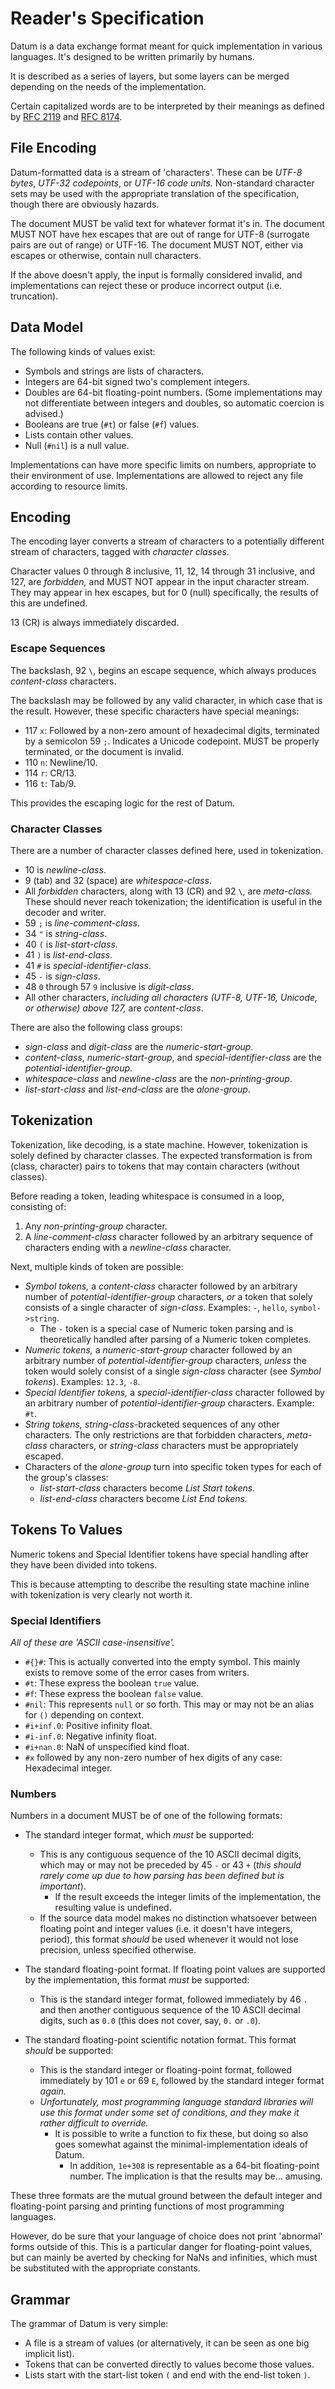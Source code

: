 # Reader's Specification

Datum is a data exchange format meant for quick implementation in various languages. It's designed to be written primarily by humans.

It is described as a series of layers, but some layers can be merged depending on the needs of the implementation.

Certain capitalized words are to be interpreted by their meanings as defined by [RFC 2119](https://www.rfc-editor.org/rfc/rfc2119) and [RFC 8174](https://www.rfc-editor.org/rfc/rfc8174).

## File Encoding

Datum-formatted data is a stream of 'characters'. These can be *UTF-8 bytes*, *UTF-32 codepoints*, or *UTF-16 code units.* Non-standard character sets may be used with the appropriate translation of the specification, though there are obviously hazards.

The document MUST be valid text for whatever format it's in. The document MUST NOT have hex escapes that are out of range for UTF-8 (surrogate pairs are out of range) or UTF-16. The document MUST NOT, either via escapes or otherwise, contain null characters.

If the above doesn't apply, the input is formally considered invalid, and implementations can reject these or produce incorrect output (i.e. truncation).

## Data Model

The following kinds of values exist:

* Symbols and strings are lists of characters.
* Integers are 64-bit signed two's complement integers.
* Doubles are 64-bit floating-point numbers. (Some implementations may not differentiate between integers and doubles, so automatic coercion is advised.)
* Booleans are true (`#t`) or false (`#f`) values.
* Lists contain other values.
* Null (`#nil`) is a null value.

Implementations can have more specific limits on numbers, appropriate to their environment of use. Implementations are allowed to reject any file according to resource limits.

## Encoding

The encoding layer converts a stream of characters to a potentially different stream of characters, tagged with *character classes*.

Character values 0 through 8 inclusive, 11, 12, 14 through 31 inclusive, and 127, are *forbidden,* and MUST NOT appear in the input character stream.
They may appear in hex escapes, but for 0 (null) specifically, the results of this are undefined.

13 (CR) is always immediately discarded.

### Escape Sequences

The backslash, 92 `\`, begins an escape sequence, which always produces *content-class* characters.

The backslash may be followed by any valid character, in which case that is the result.
However, these specific characters have special meanings:

* 117 `x`: Followed by a non-zero amount of hexadecimal digits, terminated by a semicolon 59 `;`. Indicates a Unicode codepoint. MUST be properly terminated, or the document is invalid.
* 110 `n`: Newline/10.
* 114 `r`: CR/13.
* 116 `t`: Tab/9.

This provides the escaping logic for the rest of Datum.

### Character Classes

There are a number of character classes defined here, used in tokenization.

* 10 is *newline-class*.
* 9 (tab) and 32 (space) are *whitespace-class*.
* All *forbidden* characters, along with 13 (CR) and 92 `\`, are *meta-class.* These should never reach tokenization; the identification is useful in the decoder and writer.
* 59 `;` is *line-comment-class*.
* 34 `"` is *string-class*.
* 40 `(` is *list-start-class*.
* 41 `)` is *list-end-class*.
* 41 `#` is *special-identifier-class*.
* 45 `-` is *sign-class*.
* 48 `0` through 57 `9` inclusive is *digit-class*.
* All other characters, *including all characters (UTF-8, UTF-16, Unicode, or otherwise) above 127,* are *content-class*.

There are also the following class groups:

* *sign-class* and *digit-class* are the *numeric-start-group*.
* *content-class*, *numeric-start-group*, and *special-identifier-class* are the *potential-identifier-group*.
* *whitespace-class* and *newline-class* are the *non-printing-group*.
* *list-start-class* and *list-end-class* are the *alone-group*.

## Tokenization

Tokenization, like decoding, is a state machine. However, tokenization is solely defined by character classes.
The expected transformation is from (class, character) pairs to tokens that may contain characters (without classes).

Before reading a token, leading whitespace is consumed in a loop, consisting of:

1. Any *non-printing-group* character.
2. A *line-comment-class* character followed by an arbitrary sequence of characters ending with a *newline-class* character.

Next, multiple kinds of token are possible:

* *Symbol tokens,* a *content-class* character followed by an arbitrary number of *potential-identifier-group* characters, *or* a token that solely consists of a single character of *sign-class*. Examples: `-`, `hello`, `symbol->string`.
	* The `-` token is a special case of Numeric token parsing and is theoretically handled after parsing of a Numeric token completes.
* *Numeric tokens,* a *numeric-start-group* character followed by an arbitrary number of *potential-identifier-group* characters, *unless* the token would solely consist of a single *sign-class* character (see *Symbol tokens*). Examples: `12.3`, `-8`.
* *Special Identifier tokens,* a *special-identifier-class* character followed by an arbitrary number of *potential-identifier-group* characters. Example: `#t`.
* *String tokens,* *string-class*-bracketed sequences of any other characters. The only restrictions are that forbidden characters, *meta-class* characters, or *string-class* characters must be appropriately escaped.
* Characters of the *alone-group* turn into specific token types for each of the group's classes:
	* *list-start-class* characters become *List Start tokens.*
	* *list-end-class* characters become *List End tokens.*

## Tokens To Values

Numeric tokens and Special Identifier tokens have special handling after they have been divided into tokens.

This is because attempting to describe the resulting state machine inline with tokenization is very clearly not worth it.

### Special Identifiers

_All of these are 'ASCII case-insensitive'._

* `#{}#`: This is actually converted into the empty symbol. This mainly exists to remove some of the error cases from writers.
* `#t`: These express the boolean `true` value.
* `#f`: These express the boolean `false` value.
* `#nil`: This represents `null` or so forth. This may or may not be an alias for `()` depending on context.
* `#i+inf.0`: Positive infinity float.
* `#i-inf.0`: Negative infinity float.
* `#i+nan.0`: NaN of unspecified kind float.
* `#x` followed by any non-zero number of hex digits of any case: Hexadecimal integer.

### Numbers

Numbers in a document MUST be of one of the following formats:

* The standard integer format, which *must* be supported:
	* This is any contiguous sequence of the 10 ASCII decimal digits, which may or may not be preceded by 45 `-` or 43 `+` (*this should rarely come up due to how parsing has been defined but is important*).
		* If the result exceeds the integer limits of the implementation, the resulting value is undefined.
	* If the source data model makes no distinction whatsoever between floating point and integer values (i.e. it doesn't have integers, period), this format *should* be used whenever it would not lose precision, unless specified otherwise.

* The standard floating-point format. If floating point values are supported by the implementation, this format *must* be supported:
	* This is the standard integer format, followed immediately by 46 `.` and then another contiguous sequence of the 10 ASCII decimal digits, such as `0.0` (this does not cover, say, `0.` or `.0`).

* The standard floating-point scientific notation format. This format *should* be supported:
	* This is the standard integer or floating-point format, followed immediately by 101 `e` or 69 `E`, followed by the standard integer format *again.*
	* *Unfortunately, most programming language standard libraries will use this format under some set of conditions, and they make it rather difficult to override.*
		* It is possible to write a function to fix these, but doing so also goes somewhat against the minimal-implementation ideals of Datum.
			* In addition, `1e+308` is representable as a 64-bit floating-point number. The implication is that the results may be... amusing.

These three formats are the mutual ground between the default integer and floating-point parsing and printing functions of most programming languages.

However, do be sure that your language of choice does not print 'abnormal' forms outside of this. This is a particular danger for floating-point values, but can mainly be averted by checking for NaNs and infinities, which must be substituted with the appropriate constants.

## Grammar

The grammar of Datum is very simple:

* A file is a stream of values (or alternatively, it can be seen as one big implicit list).
* Tokens that can be converted directly to values become those values.
* Lists start with the start-list token `(` and end with the end-list token `)`.
